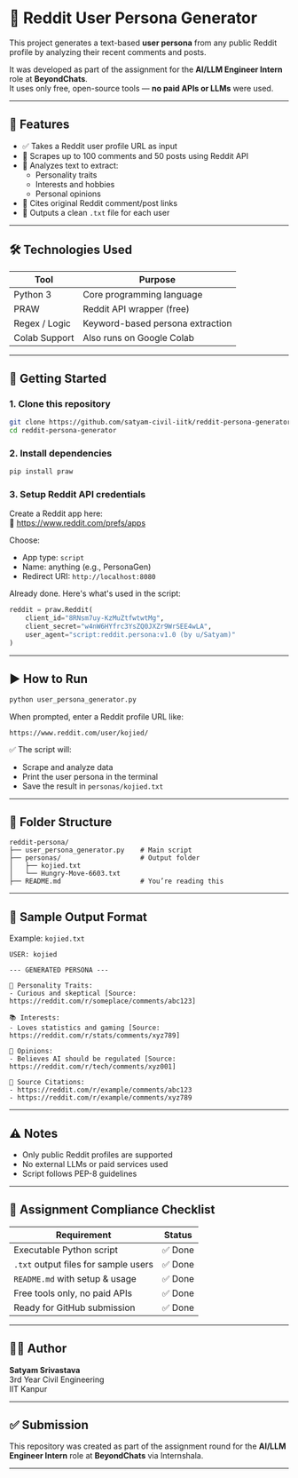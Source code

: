 # 🧠 Reddit User Persona Generator

This project generates a text-based **user persona** from any public Reddit profile by analyzing their recent comments and posts.

It was developed as part of the assignment for the **AI/LLM Engineer Intern** role at **BeyondChats**.  
It uses only free, open-source tools — **no paid APIs or LLMs** were used.

---

## 📌 Features

- ✅ Takes a Reddit user profile URL as input
- 🔎 Scrapes up to 100 comments and 50 posts using Reddit API
- 🧠 Analyzes text to extract:
  - Personality traits
  - Interests and hobbies
  - Personal opinions
- 🔗 Cites original Reddit comment/post links
- 📁 Outputs a clean `.txt` file for each user

---

## 🛠 Technologies Used

| Tool         | Purpose                          |
|--------------|----------------------------------|
| Python 3     | Core programming language        |
| PRAW         | Reddit API wrapper (free)        |
| Regex / Logic | Keyword-based persona extraction |
| Colab Support | Also runs on Google Colab        |

---

## 🚀 Getting Started

### 1. Clone this repository
```bash
git clone https://github.com/satyam-civil-iitk/reddit-persona-generator.git
cd reddit-persona-generator
```

### 2. Install dependencies
```bash
pip install praw
```

### 3. Setup Reddit API credentials

Create a Reddit app here:  
🔗 https://www.reddit.com/prefs/apps

Choose:
- App type: `script`
- Name: anything (e.g., PersonaGen)
- Redirect URI: `http://localhost:8080`

Already done. Here's what's used in the script:

```python
reddit = praw.Reddit(
    client_id="8RNsm7uy-KzMuZtfwtwtMg",
    client_secret="w4nW6HYfrc3YsZQ0JXZr9WrSEE4wLA",
    user_agent="script:reddit.persona:v1.0 (by u/Satyam)"
)
```

---

## ▶️ How to Run

```bash
python user_persona_generator.py
```

When prompted, enter a Reddit profile URL like:
```
https://www.reddit.com/user/kojied/
```

✅ The script will:
- Scrape and analyze data
- Print the user persona in the terminal
- Save the result in `personas/kojied.txt`

---

## 📁 Folder Structure

```
reddit-persona/
├── user_persona_generator.py    # Main script
├── personas/                    # Output folder
│   ├── kojied.txt
│   └── Hungry-Move-6603.txt
├── README.md                    # You’re reading this
```

---

## 📄 Sample Output Format

Example: `kojied.txt`

```
USER: kojied

--- GENERATED PERSONA ---

👤 Personality Traits:
- Curious and skeptical [Source: https://reddit.com/r/someplace/comments/abc123]

📚 Interests:
- Loves statistics and gaming [Source: https://reddit.com/r/stats/comments/xyz789]

💬 Opinions:
- Believes AI should be regulated [Source: https://reddit.com/r/tech/comments/xyz001]

🔗 Source Citations:
- https://reddit.com/r/example/comments/abc123
- https://reddit.com/r/example/comments/xyz789
```

---

## ⚠️ Notes

- Only public Reddit profiles are supported
- No external LLMs or paid services used
- Script follows PEP-8 guidelines

---

## 💼 Assignment Compliance Checklist

| Requirement                             | Status |
|----------------------------------------|--------|
| Executable Python script                | ✅ Done |
| `.txt` output files for sample users   | ✅ Done |
| `README.md` with setup & usage         | ✅ Done |
| Free tools only, no paid APIs          | ✅ Done |
| Ready for GitHub submission            | ✅ Done |

---

## 👨‍💻 Author

**Satyam Srivastava**  
3rd Year Civil Engineering  
IIT Kanpur  

---

## ✅ Submission

This repository was created as part of the assignment round for the **AI/LLM Engineer Intern** role at **BeyondChats** via Internshala.

---
